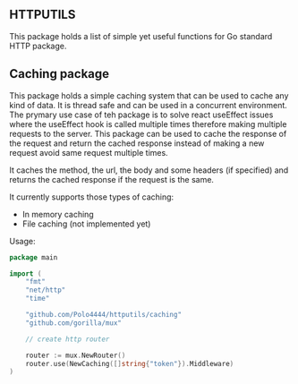 ## HTTPUTILS
This package holds a list of simple yet useful functions for Go standard HTTP package.

## Caching package
This package holds a simple caching system that can be used to cache any kind of data. It is thread safe and can be used in a concurrent environment.
The prymary use case of teh package is to solve react useEffect issues where the useEffect hook is called multiple times therefore making multiple requests to the server. This package can be used to cache the response of the request and return the cached response instead of making a new request avoid same request multiple times.

It caches the method, the url, the body and some headers (if specified) and returns the cached response if the request is the same.

It currently supports those types of caching:
- In memory caching
- File caching (not implemented yet)

Usage:
```go
package main

import (
    "fmt"
    "net/http"
    "time"

    "github.com/Polo4444/httputils/caching"
    "github.com/gorilla/mux"

    // create http router

    router := mux.NewRouter()
    router.use(NewCaching([]string{"token"}).Middleware)
)
```